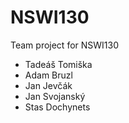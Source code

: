 # NSWI130
Team project for NSWI130
- Tadeáš Tomiška
- Adam Bruzl
- Jan Jevčák
- Jan Svojanský
- Stas Dochynets

